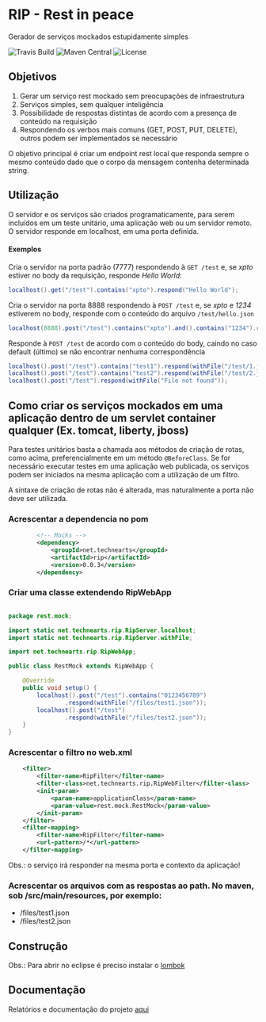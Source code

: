 # RIP - Rest in peace

Gerador de serviços mockados estupidamente simples

![Travis Build](https://img.shields.io/travis/suderio/rip.svg)
![Maven Central](https://img.shields.io/maven-central/v/net.technearts/rip.svg)
![License](https://img.shields.io/github/license/mashape/apistatus.svg)

## Objetivos

1. Gerar um serviço rest mockado sem preocupações de infraestrutura
1. Serviços simples, sem qualquer inteligência
1. Possibilidade de respostas distintas de acordo com a presença de conteúdo na requisição
1. Respondendo os verbos mais comuns (GET, POST, PUT, DELETE), outros podem ser implementados se necessário

O objetivo principal é criar um endpoint rest local que responda sempre o 
mesmo conteúdo dado que o corpo da mensagem contenha determinada string.

## Utilização

O servidor e os serviços são criados programaticamente, para serem incluídos em um
teste unitário, uma aplicação web ou um servidor remoto. O servidor responde em 
localhost, em uma porta definida.

#### Exemplos
Cria o servidor na porta padrão (7777) respondendo à `GET /test` e, se
*xpto* estiver no body da requisição, responde *Hello World*:

```java
localhost().get("/test").contains("xpto").respond("Hello World");
```

Cria o servidor na porta 8888 respondendo à `POST /test` e, se *xpto* e *1234* estiverem
no body, responde com o conteúdo do arquivo `/test/hello.json` 

```java
localhost(8888).post("/test").contains("xpto").and().contains("1234").respond(withFile("/test/hello.json"));
```

Responde à `POST /test` de acordo com o conteúdo do body, caindo no caso default (último)
se não encontrar nenhuma correspondência

```java
localhost().post("/test").contains("test1").respond(withFile("/test/1.json"));
localhost().post("/test").contains("test2").respond(withFile("/test/2.json"));
localhost().post("/test").respond(withFile("File not found"));
```

## Como criar os serviços mockados em uma aplicação dentro de um servlet container qualquer (Ex. tomcat, liberty, jboss)

Para testes unitários basta a chamada aos métodos de criação de rotas, como acima,
preferencialmente em um método `@BeforeClass`. Se for necessário executar
testes em uma aplicação web publicada, os serviços podem ser iniciados na mesma
aplicação com a utilização de um filtro.

A sintaxe de criação de rotas não é alterada, mas naturalmente a porta não deve ser
utilizada.

### Acrescentar a dependencia no pom

```xml
        <!-- Mocks -->
        <dependency>
            <groupId>net.technearts</groupId>
            <artifactId>rip</artifactId>
            <version>0.0.3</version>
        </dependency>
```

### Criar uma classe extendendo RipWebApp

```java

package rest.mock;

import static net.technearts.rip.RipServer.localhost;
import static net.technearts.rip.RipServer.withFile;

import net.technearts.rip.RipWebApp;

public class RestMock extends RipWebApp {

    @Override
    public void setup() {
        localhost().post("/test").contains("0123456789")
                .respond(withFile("/files/test1.json"));
        localhost().post("/test")
                .respond(withFile("/files/test2.json"));
    }
}
```

### Acrescentar o filtro no web.xml

```xml
    <filter>
        <filter-name>RipFilter</filter-name>
        <filter-class>net.technearts.rip.RipWebFilter</filter-class>
        <init-param>
            <param-name>applicationClass</param-name>
            <param-value>rest.mock.RestMock</param-value>
        </init-param>
    </filter>
    <filter-mapping>
        <filter-name>RipFilter</filter-name>
        <url-pattern>/*</url-pattern>
    </filter-mapping>
```

Obs.: o serviço irá responder na mesma porta e contexto da aplicação!

### Acrescentar os arquivos com as respostas ao path. No maven, sob /src/main/resources, por exemplo:
- /files/test1.json
- /files/test2.json

## Construção

Obs.: Para abrir no eclipse é preciso instalar o [lombok](https://projectlombok.org)

## Documentação

Relatórios e documentação do projeto [aqui](https://suderio.github.io/rip)

